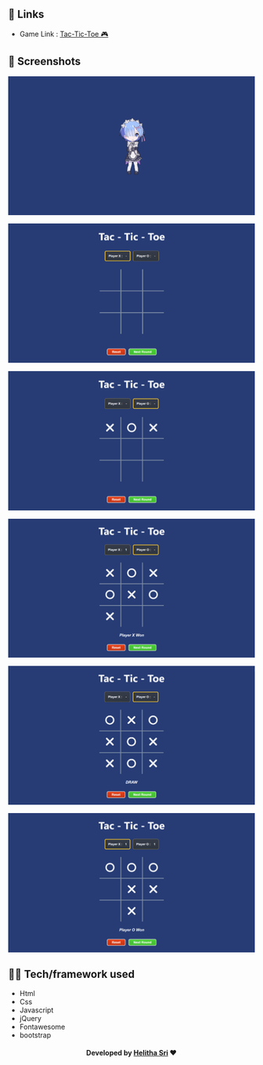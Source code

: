 ## 🔗 **Links**
- Game Link : [Tac-Tic-Toe 🎮](https://helithasri.github.io/Tic-tac-toe/)

## 📸 **Screenshots**

![Loading Screen Gif](assets/screenshots/1.gif)

![Several screenshots of the game](assets/screenshots/1.png)

![Several screenshots of the game](assets/screenshots/2.png)

![Several screenshots of the game](assets/screenshots/3.png)

![Several screenshots of the game](assets/screenshots/4.png)

![Several screenshots of the game](assets/screenshots/5.png)

## 👨‍💻 **Tech/framework used**

- Html
- Css
- Javascript
- jQuery
- Fontawesome
- bootstrap

<!-- <p> #### Developed by Helitha Sri ©-2022 </p> -->

<h4 align="center"><b>Developed by <a href="https://www.linkedin.com/in/helithasri/">Helitha Sri</a> ❤</b></h4>

